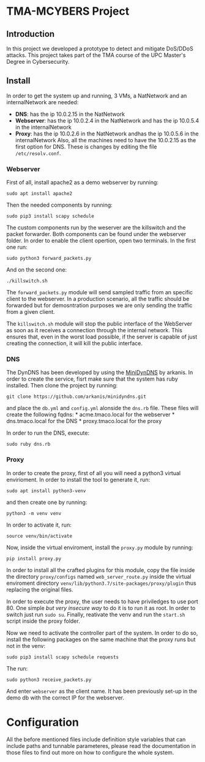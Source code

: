 # TMA-MCYBERS Project

## Introduction
In this project we developed a prototype to detect and mitigate DoS/DDoS attacks. This project takes part of the TMA course of the UPC Master's Degree in Cybersecurity.

## Install
In order to get the system up and running, 3 VMs, a NatNetwork and an internalNetwork are needed:
  * **DNS**: has the ip 10.0.2.15 in the NatNetwork
  * **Webserver**: has the ip 10.0.2.4 in the NatNetwork and has the ip 10.0.5.4 in the internalNetwork
  * **Proxy**: has the ip 10.0.2.6 in the NatNetwork andhas the ip 10.0.5.6 in the internalNetwork
Also, all the machines need to have the 10.0.2.15 as the first option for DNS. These is changes by 
editing the file `/etc/resolv.conf`.

### Webserver
First of all, install apache2 as a demo webserver by running:
```
sudo apt install apache2
```

Then the needed components by running:

```
sudo pip3 install scapy schedule
```

The custom components run by the weserver are the killswitch and the packet forwarder. Both components can be found under the webserver folder.
In order to enable the client opertion, open two terminals. In the first one run:

```
sudo python3 forward_packets.py
```

And on the second one:

```
./killswitch.sh
```

The `forward_packets.py` module will send sampled traffic from an specific client to the webserver. In a production scenario, all the traffic should be forwarded
but for demosntration purposes we are only sending the traffic from a given client.

The `killswitch.sh` module will stop the public interface of the WebServer as soon as it receives a connection through the internal network. This ensures that,
even in the worst load possible, if the server is capable of just creating the connection, it will kill the public interface.

### DNS
The DynDNS has been developed by using the [MiniDynDNS](https://github.com/arkanis/minidyndns) by arkanis. In order
to create the service, fisrt make sure that the system has ruby installed. Then clone the project by running:
```
git clone https://github.com/arkanis/minidyndns.git
``` 

and place the `db.yml` and `config.yml` alonside the `dns.rb` file. These files will create the following fqdns:
	* acme.tmaco.local for the webserver
	* dns.tmaco.local for the DNS
	* proxy.tmaco.local for the proxy

In order to run the DNS, execute:
```
sudo ruby dns.rb
```

### Proxy
In order to create the proxy, first of all you will need a python3 virtual envirioment. In order to install
the tool to generate it, run:
```
sudo apt install python3-venv
```

and then create one by running:

```
python3 -m venv venv
```

In order to activate it, run:

```
source venv/bin/activate
```

Now, inside the virtual enviroment, install the `proxy.py` module by running:

```
pip install proxy.py
```

In order to install all the crafted plugins for this module, copy the file inside the directory `proxy/configs` named 
`web_server_route.py` inside the virtual enviroment directory `venv/lib/python3.7/site-packages/proxy/plugin` thus
replacing the original files.

In order to execute the proxy, the user needs to have priviledges to use port 80. One simple *but very insecure way*
to do it is to run it as root. In order to switch just run `sudo su`. Finally, reativate the venv and run the
`start.sh` script inside the proxy folder.

Now we need to activate the controller part of the system. In order to do so, install the following packages on the same 
machine that the proxy runs but not in the venv:

```
sudo pip3 install scapy schedule requests
```

The run:

```
sudo python3 receive_packets.py
```

And enter `webserver` as the client name. It has been previously set-up in the demo db with the correct IP for
the webserver.
 
# Configuration
All the before mentioned files include definition style variables that can include paths and tunnable parameteres,
please read the documentation in those files to find out more on how to configure the whole system.
 
